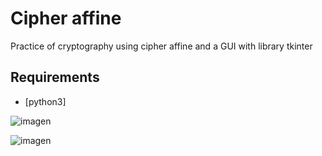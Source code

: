 # Cipher affine
Practice of cryptography using cipher affine and a GUI with library tkinter

## Requirements
- [python3]

![imagen](https://github.com/leocadio624/Cippher-affine/assets/51096985/5964f2ca-acc8-43c6-b7f4-8b6bcbb20806)



![imagen](https://github.com/leocadio624/Cippher-affine/assets/51096985/5902aadd-8c1c-4aae-9d41-88b9ac604386)
